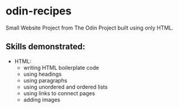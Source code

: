 # odin-recipes
Small Website Project from The Odin Project built using only HTML.
## Skills demonstrated:
- HTML:
  * writing HTML boilerplate code
  * using headings
  * using paragraphs
  * using unordered and ordered lists
  * using links to connect pages
  * adding images
